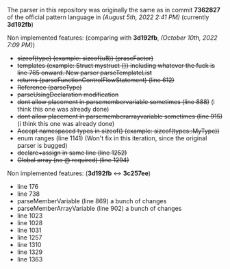 The parser in this repository was originally the same as in commit **7362827** of the official pattern language in *(August 5th, 2022 2:41 PM)* (currently **3d192fb**)


Non implemented features: (comparing with **3d192fb**, *(October 10th, 2022 7:09 PM)*)
 * ~~sizeof(type) (example: sizeof(u8)) (praseFactor)~~
 * ~~templates (example: Struct<T> mystruct {}) including whatever the fuck is line 765 onward. New parser parseTemplateList~~
 * ~~returns (parseFunctionControlFlowStatement) (line 612)~~
 * ~~Reference (parseType)~~
 * ~~parseUsingDeclaration modification~~
 * ~~dont allow placement in parsemembervariable sometimes (line 888)~~ (i think this one was already done)
 * ~~dont allow placement in parsememberarrayvariable sometimes (line 915)~~ (i think this one was already done)
 * ~~Accept namespaced types in sizeof() (example: sizeof(types::MyType))~~
 * enum ranges (line 1141) (Won't fix in this iteration, since the original parser is bugged)
 * ~~declare+assign in same line (line 1252)~~
 * ~~Global array (no @ required) (line 1294)~~

Non implemented features: (**3d192fb** <-> **3c257ee**)
 * line 176
 * line 738
 * parseMemberVariable (line 869) a bunch of changes
 * parseMemberArrayVariable (line 902) a bunch of changes
 * line 1023
 * line 1028
 * line 1031
 * line 1257
 * line 1310
 * line 1329
 * line 1363
 